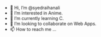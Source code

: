 - 👋 Hi, I’m @syedraihanali
- 👀 I’m interested in Anime.
- 🌱 I’m currently learning C.
- 💞️ I’m looking to collaborate on Web Apps.
- 📫 How to reach me ...

<!---
syedraihanali/syedraihanali is a ✨ special ✨ repository because its `README.md` (this file) appears on your GitHub profile.
You can click the Preview link to take a look at your changes.
--->
